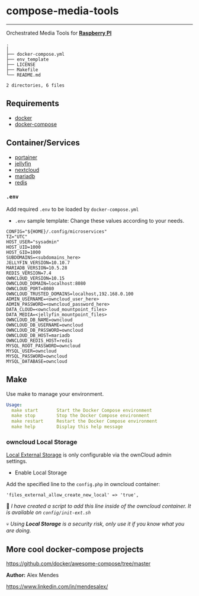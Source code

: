 # compose-media-tools

---------------------

Orchestrated Media Tools for **[Raspberry PI](https://www.raspberrypi.com/tutorials/)**

```shell
.
│
├── docker-compose.yml
├── env_template
├── LICENSE
├── Makefile
└── README.md

2 directories, 6 files
```

## Requirements

* [docker](https://www.docker.com/get-started/)
* [docker-compose](https://github.com/docker/compose/releases)

## Container/Services

* [portainer](https://github.com/portainer/portainer-compose/blob/master/docker-stack.yml)
* [jellyfin](https://jellyfin.org/docs/general/installation/container/)
* [nextcloud](https://github.com/nextcloud/docker)
* [mariadb](https://hub.docker.com/_/mariadb)
* [redis](https://www.docker.com/blog/how-to-use-the-redis-docker-official-image)

### `.env`

Add required `.env` to be loaded by `docker-compose.yml`

* `.env` sample template: Change these values according to your needs.

```shell
CONFIG="${HOME}/.config/microservices"
TZ="UTC"
HOST_USER="sysadmin"
HOST_UID=1000
HOST_GID=1000
SUBDOMAINS=<subdomains_here>
JELLYFIN_VERSION=10.10.7
MARIADB_VERSION=10.5.28
REDIS_VERSION=7.4
OWNCLOUD_VERSION=10.15
OWNCLOUD_DOMAIN=localhost:8080
OWNCLOUD_PORT=8080
OWNCLOUD_TRUSTED_DOMAINS=localhost,192.168.0.100
ADMIN_USERNAME=<owncloud_user_here>
ADMIN_PASSWORD=<owncloud_password_here>
DATA_CLOUD=<owncloud_mountpoint_files>
DATA_MEDIA=<jellyfin_mountpoint_files>
OWNCLOUD_DB_NAME=owncloud
OWNCLOUD_DB_USERNAME=owncloud
OWNCLOUD_DB_PASSWORD=owncloud
OWNCLOUD_DB_HOST=mariadb
OWNCLOUD_REDIS_HOST=redis
MYSQL_ROOT_PASSWORD=owncloud
MYSQL_USER=owncloud
MYSQL_PASSWORD=owncloud
MYSQL_DATABASE=owncloud
```

## Make

Use make to manage your environment.

```yaml
Usage:
  make start       Start the Docker Compose environment
  make stop        Stop the Docker Compose environment
  make restart     Restart the Docker Compose environment
  make help        Display this help message
```

### owncloud Local Storage

[Local External Storage](https://doc.owncloud.com/server/next/admin_manual/configuration/files/external_storage/local.html) is only configurable via the ownCloud admin settings.

* Enable Local Storage

Add the specified line to the `config.php` in owncloud container:

```shell
'files_external_allow_create_new_local' => 'true',
```

:diamond_shape_with_a_dot_inside: *I have created a script to add this line inside of the owncloud container. It is available on `config/init-ext.sh`*

:skull: *Using **Local Storage** is a security risk, only use it if you know what you are doing.*

## More cool docker-compose projects

https://github.com/docker/awesome-compose/tree/master

**Author:**
Alex Mendes

<https://www.linkedin.com/in/mendesalex/>
